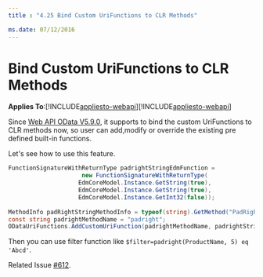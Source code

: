 ```yaml
---
title : "4.25 Bind Custom UriFunctions to CLR Methods"

ms.date: 07/12/2016
---
```

# Bind Custom UriFunctions to CLR Methods
**Applies To**:[!INCLUDE[appliesto-webapi](../includes/appliesto-webapi-v7.md)][!INCLUDE[appliesto-webapi](../includes/appliesto-webapi-v6.md)]

Since [Web API OData V5.9.0](https://www.nuget.org/packages/Microsoft.AspNet.OData/5.9.0), it supports to bind the custom UriFunctions to CLR methods now, so user can add,modify or override the existing pre defined built-in functions.

Let's see how to use this feature.

```C#
FunctionSignatureWithReturnType padrightStringEdmFunction =
                     new FunctionSignatureWithReturnType(
                    EdmCoreModel.Instance.GetString(true),
                    EdmCoreModel.Instance.GetString(true),
                    EdmCoreModel.Instance.GetInt32(false));
 
MethodInfo padRightStringMethodInfo = typeof(string).GetMethod("PadRight", new Type[] { typeof(int) });
const string padrightMethodName = "padright";
ODataUriFunctions.AddCustomUriFunction(padrightMethodName, padrightStringEdmFunction, padRightStringMethodInfo);
```

Then you can use filter function like `$filter=padright(ProductName, 5) eq 'Abcd'`.

Related Issue [#612](https://github.com/OData/WebApi/issues/612).
